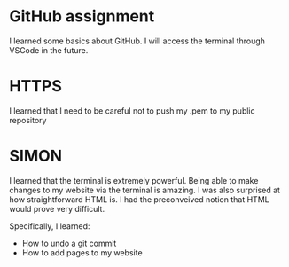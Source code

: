 # **GitHub assignment**
I learned some basics about GitHub. I will access the terminal through VSCode in the future.

# **HTTPS**
I learned that I need to be careful not to push my .pem to my public repository

# **SIMON**
I learned that the terminal is extremely powerful. Being able to make changes to my website via the terminal is amazing. I was also surprised at how straightforward HTML is. I had the preconveived notion that HTML would prove very difficult.

Specifically, I learned:
- How to undo a git commit
- How to add pages to my website

